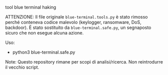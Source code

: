   tool  blue terminal   haking

ATTENZIONE: Il file originale `blue-terminal.tools.py` è stato rimosso perché conteneva codice malevolo (keylogger, ransomware, DoS, backdoor). È stato sostituito da `blue-terminal.safe.py`, un segnaposto sicuro che non esegue alcuna azione.

Uso:
- python3 blue-terminal.safe.py

Note: Questo repository rimane per scopi di analisi/ricerca. Non reintrodurre il vecchio script.
